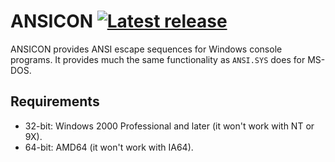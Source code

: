 # ANSICON [![Latest release](http://img.shields.io/github/release/adoxa/ansicon.svg)](https://github.com/adoxa/ansicon/releases)

ANSICON provides ANSI escape sequences for Windows console programs. It
provides much the same functionality as `ANSI.SYS` does for MS-DOS.

## Requirements

* 32-bit: Windows 2000 Professional and later (it won't work with NT or 9X).
* 64-bit: AMD64 (it won't work with IA64).
